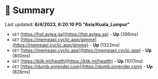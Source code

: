 # 📖 Summary
Last updated: **6/4/2023, 6:20:10 PG "Asia/Kuala_Lumpur"**

- `GET` [https://hst.aytea.ga](https://hst.aytea.ga) - **Up** (396ms)
- `GET` [https://memeapi.cyclic.app/gimme](https://memeapi.cyclic.app/gimme) - **Up** (1322ms)
- `GET` [https://memeapi.cyclic.app](https://memeapi.cyclic.app) - **Up** (800ms)
- `GET` [https://klik.ml/health](https://klik.ml/health) - **Up** (1017ms)
- `GET` [https://dumb.onrender.com](https://dumb.onrender.com) - **Up** (828ms)
